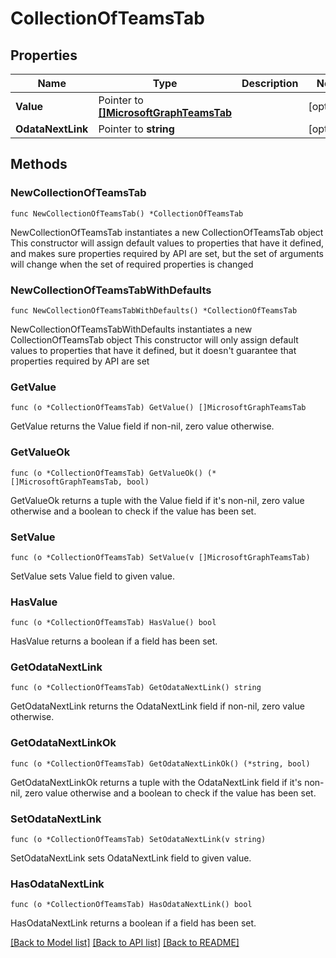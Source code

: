 # CollectionOfTeamsTab

## Properties

Name | Type | Description | Notes
------------ | ------------- | ------------- | -------------
**Value** | Pointer to [**[]MicrosoftGraphTeamsTab**](MicrosoftGraphTeamsTab.md) |  | [optional] 
**OdataNextLink** | Pointer to **string** |  | [optional] 

## Methods

### NewCollectionOfTeamsTab

`func NewCollectionOfTeamsTab() *CollectionOfTeamsTab`

NewCollectionOfTeamsTab instantiates a new CollectionOfTeamsTab object
This constructor will assign default values to properties that have it defined,
and makes sure properties required by API are set, but the set of arguments
will change when the set of required properties is changed

### NewCollectionOfTeamsTabWithDefaults

`func NewCollectionOfTeamsTabWithDefaults() *CollectionOfTeamsTab`

NewCollectionOfTeamsTabWithDefaults instantiates a new CollectionOfTeamsTab object
This constructor will only assign default values to properties that have it defined,
but it doesn't guarantee that properties required by API are set

### GetValue

`func (o *CollectionOfTeamsTab) GetValue() []MicrosoftGraphTeamsTab`

GetValue returns the Value field if non-nil, zero value otherwise.

### GetValueOk

`func (o *CollectionOfTeamsTab) GetValueOk() (*[]MicrosoftGraphTeamsTab, bool)`

GetValueOk returns a tuple with the Value field if it's non-nil, zero value otherwise
and a boolean to check if the value has been set.

### SetValue

`func (o *CollectionOfTeamsTab) SetValue(v []MicrosoftGraphTeamsTab)`

SetValue sets Value field to given value.

### HasValue

`func (o *CollectionOfTeamsTab) HasValue() bool`

HasValue returns a boolean if a field has been set.

### GetOdataNextLink

`func (o *CollectionOfTeamsTab) GetOdataNextLink() string`

GetOdataNextLink returns the OdataNextLink field if non-nil, zero value otherwise.

### GetOdataNextLinkOk

`func (o *CollectionOfTeamsTab) GetOdataNextLinkOk() (*string, bool)`

GetOdataNextLinkOk returns a tuple with the OdataNextLink field if it's non-nil, zero value otherwise
and a boolean to check if the value has been set.

### SetOdataNextLink

`func (o *CollectionOfTeamsTab) SetOdataNextLink(v string)`

SetOdataNextLink sets OdataNextLink field to given value.

### HasOdataNextLink

`func (o *CollectionOfTeamsTab) HasOdataNextLink() bool`

HasOdataNextLink returns a boolean if a field has been set.


[[Back to Model list]](../README.md#documentation-for-models) [[Back to API list]](../README.md#documentation-for-api-endpoints) [[Back to README]](../README.md)


